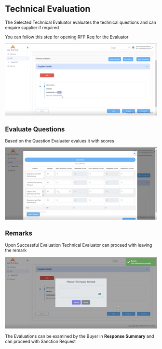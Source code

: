 # **Technical Evaluation**

The Selected Technical Evaluator evaluates the technical questions and can enquire supplier if required

[You can follow this step for opening RFP Req for the Evaluator](/Request%20For%20Proposal/commercialevaluation/#step-1-for-commercial-evaluator)

![alt text](image-12.png)

## **Evaluate Questions**

Based on the Question Evaluater evalues it with scores


![alt text](image-13.png)

## **Remarks**

Upon Successful Evaluation Technical Evaluator can proceed with leaving the remark

![alt text](image-14.png)

The Evaluations can be examined by the Buyer in **Response Summary** and can proceed with Sanction Request